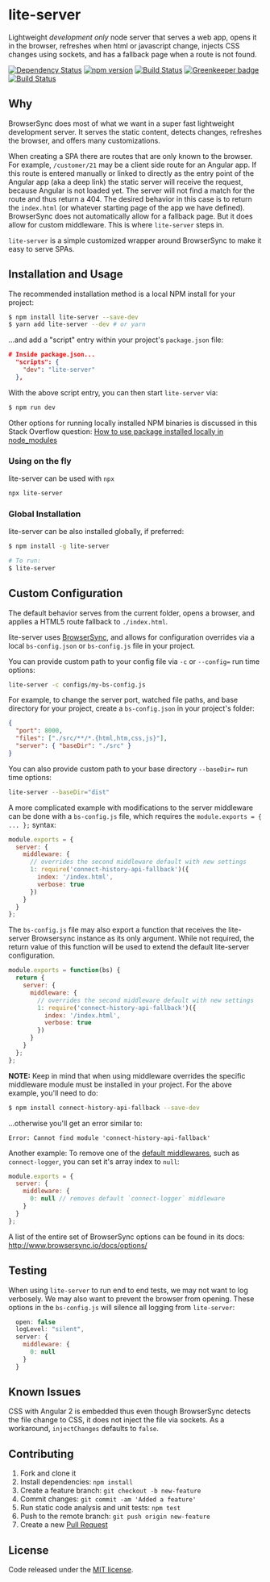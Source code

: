 # lite-server

Lightweight _development only_ node server that serves a web app, opens it in the browser, refreshes when html or javascript change, injects CSS changes using sockets, and has a fallback page when a route is not found.

[![Dependency Status](https://david-dm.org/johnpapa/lite-server.svg)](https://david-dm.org/johnpapa/lite-server)
[![npm version](https://badge.fury.io/js/lite-server.svg)](http://badge.fury.io/js/lite-server)
[![Build Status](https://travis-ci.org/johnpapa/lite-server.svg?branch=master)](https://travis-ci.org/johnpapa/lite-server) [![Greenkeeper badge](https://badges.greenkeeper.io/johnpapa/lite-server.svg)](https://greenkeeper.io/)
[![Build Status](https://dev.azure.com/johnpapa/lite-server/_apis/build/status/johnpapa.lite-server?branchName=master)](https://dev.azure.com/johnpapa/lite-server/_build/latest?definitionId=4&branchName=master)

## Why

BrowserSync does most of what we want in a super fast lightweight development server. It serves the static content, detects changes, refreshes the browser, and offers many customizations.

When creating a SPA there are routes that are only known to the browser. For example, `/customer/21` may be a client side route for an Angular app. If this route is entered manually or linked to directly as the entry point of the Angular app (aka a deep link) the static server will receive the request, because Angular is not loaded yet. The server will not find a match for the route and thus return a 404. The desired behavior in this case is to return the `index.html` (or whatever starting page of the app we have defined). BrowserSync does not automatically allow for a fallback page. But it does allow for custom middleware. This is where `lite-server` steps in.

`lite-server` is a simple customized wrapper around BrowserSync to make it easy to serve SPAs.

## Installation and Usage

The recommended installation method is a local NPM install for your project:

```bash
$ npm install lite-server --save-dev
$ yarn add lite-server --dev # or yarn
```

...and add a "script" entry within your project's `package.json` file:

```json
# Inside package.json...
  "scripts": {
    "dev": "lite-server"
  },
```

With the above script entry, you can then start `lite-server` via:

```bash
$ npm run dev
```

Other options for running locally installed NPM binaries is discussed in this Stack Overflow question: [How to use package installed locally in node_modules](http://stackoverflow.com/q/9679932)

### Using on the fly

lite-server can be used with `npx`

```bash
npx lite-server
```

### Global Installation

lite-server can be also installed globally, if preferred:

```bash
$ npm install -g lite-server

# To run:
$ lite-server
```

## Custom Configuration

The default behavior serves from the current folder, opens a browser, and applies a HTML5 route fallback to `./index.html`.

lite-server uses [BrowserSync](https://www.browsersync.io/), and allows for configuration overrides via a local `bs-config.json` or `bs-config.js` file in your project.

You can provide custom path to your config file via `-c` or `--config=` run time options:

```bash
lite-server -c configs/my-bs-config.js
```

For example, to change the server port, watched file paths, and base directory for your project, create a `bs-config.json` in your project's folder:

```json
{
  "port": 8000,
  "files": ["./src/**/*.{html,htm,css,js}"],
  "server": { "baseDir": "./src" }
}
```

You can also provide custom path to your base directory `--baseDir=` run time options:

```bash
lite-server --baseDir="dist"
```

A more complicated example with modifications to the server middleware can be done with a `bs-config.js` file, which requires the `module.exports = { ... };` syntax:

```js
module.exports = {
  server: {
    middleware: {
      // overrides the second middleware default with new settings
      1: require('connect-history-api-fallback')({
        index: '/index.html',
        verbose: true
      })
    }
  }
};
```

The `bs-config.js` file may also export a function that receives the lite-server Browsersync instance as its only argument. While not required, the return value of this function will be used to extend the default lite-server configuration.

```js
module.exports = function(bs) {
  return {
    server: {
      middleware: {
        // overrides the second middleware default with new settings
        1: require('connect-history-api-fallback')({
          index: '/index.html',
          verbose: true
        })
      }
    }
  };
};
```

**NOTE:** Keep in mind that when using middleware overrides the specific middleware module must be installed in your project. For the above example, you'll need to do:

```bash
$ npm install connect-history-api-fallback --save-dev
```

...otherwise you'll get an error similar to:

```
Error: Cannot find module 'connect-history-api-fallback'
```

Another example: To remove one of the [default middlewares](./lib/config-defaults.js), such as `connect-logger`, you can set it's array index to `null`:

```js
module.exports = {
  server: {
    middleware: {
      0: null // removes default `connect-logger` middleware
    }
  }
};
```

A list of the entire set of BrowserSync options can be found in its docs: <http://www.browsersync.io/docs/options/>

## Testing

When using `lite-server` to run end to end tests, we may not want to log verbosely. We may also want to prevent the browser from opening. These options in the `bs-config.js` will silence all logging from `lite-server`:

```js
  open: false
  logLevel: "silent",
  server: {
    middleware: {
      0: null
    }
  }
```

## Known Issues

CSS with Angular 2 is embedded thus even though BrowserSync detects the file change to CSS, it does not inject the file via sockets. As a workaround, `injectChanges` defaults to `false`.

## Contributing

1.  Fork and clone it
1.  Install dependencies: `npm install`
1.  Create a feature branch: `git checkout -b new-feature`
1.  Commit changes: `git commit -am 'Added a feature'`
1.  Run static code analysis and unit tests: `npm test`
1.  Push to the remote branch: `git push origin new-feature`
1.  Create a new [Pull Request](https://github.com/johnpapa/lite-server/pull/new/master)

## License

Code released under the [MIT license](./LICENSE).
